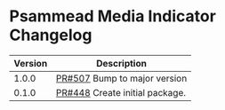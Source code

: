 # Psammead Media Indicator Changelog

<!-- prettier-ignore -->
| Version | Description |
| ------- | ----------- |
| 1.0.0   | [PR#507](https://github.com/bbc/psammead/pull/507) Bump to major version |
| 0.1.0   | [PR#448](https://github.com/BBC-News/psammead/pull/448) Create initial package. |
